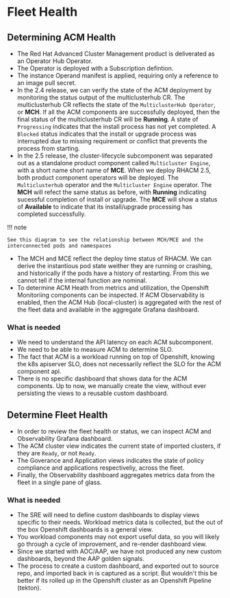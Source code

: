 # Fleet Health

## Determining ACM Health

- The Red Hat Advanced Cluster Management product is deliverated as an Operator Hub Operator.
- The Operator is deployed with a Subscription defintion.
- The instance Operand manifest is applied, requiring only a reference to an image pull secret.
- In the 2.4 release, we can verify the state of the ACM deployment by monitoring the status output of the multiclusterhub CR. The multiclusterhub CR reflects the state of the `MulticlusterHub Operator`, or **MCH**. If all the ACM components are successfully deployed, then the final status of the multiclusterhub CR will be **Running**. A state of `Progressing` indicates that the install process has not yet completed. A `Blocked` status indicates that the install or upgrade process was interrupted due to missing requirement or conflict that prevents the process from starting.
- In the 2.5 release, the cluster-lifecycle subcomponent was separated out as a standalone product component called `Multicluster Engine`, with a short name short name of **MCE**. When we deploy RHACM 2.5, both product component operators will be deployed. The `Multiclusterhub` operator and the `Multicluster Engine` operator. The **MCH** will refect the same status as before, with **Running** indicating sucessful completion of install or upgrade. The **MCE** will show a status of **Available** to indicate that its install/upgrade processing has completed successfully.

!!! note

    See this diagram to see the relationship between MCH/MCE and the interconnected pods and namespaces

- The MCH and MCE reflect the deploy time status of RHACM. We can derive the instantious pod state weither they are running or crashing, and historically if the pods have a history of restarting. From this we cannot tell if the internal function are nominal.
- To determine ACM Heath from metrics and utilization, the Openshift Monitoriing components can be inspected. If ACM Observability is enabled, then the ACM Hub (local-cluster) is aggregated with the rest of the fleet data and available in the aggregate Grafana dashboard.

### What is needed

- We need to understand the API latency on each ACM subcomponent.
- We need to be able to measure ACM to determine SLO.
- The fact that ACM is a workload running on top of Openshift, knowing the k8s apiserver SLO, does not necessarily reflect the SLO for the ACM component api.
- There is no specific dashboard that shows data for the ACM components. Up to now, we manually create the view, without ever persisting the views to a reusable custom dashboard.


## Determine Fleet Health

- In order to review the fleet health or status, we can inspect ACM and Observability Grafana dashboard.
- The ACM cluster view indicates the current state of imported clusters, if they are `Ready`, or not `Ready`.
- The Goverance and Application views indicates the state of policy compliance and applications respectiveliy, across the fleet.
- Finally, the Observability dashboard aggregates metrics data from the fleet in a single pane of glass.

### What is needed

- The SRE will need to define custom dashboards to display views specific to their needs. Workload metrics data is collected, but the out of the box Openshift dashboards is a general view.
- You workload components may not export useful data, so you will likely go through a cycle of improvement, and re-render dashboard view.
- Since we started with AOC/AAP, we have not produced any new custom dashboards, beyond the AAP golden signals.
- The process to create a custom dashboard, and exported out to source repo, and imported back in is captured as a script. But wouldn't this be better if its rolled up in the Openshift cluster as an Openshift Pipeline (tekton).

